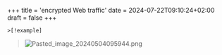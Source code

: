 +++
title = 'encrypted Web traffic'
date = 2024-07-22T09:10:24+02:00
draft = false
+++

    >[!example]
>![Pasted_image_20240504095944.png](/Notes/Pasted_image_20240504095944.png)